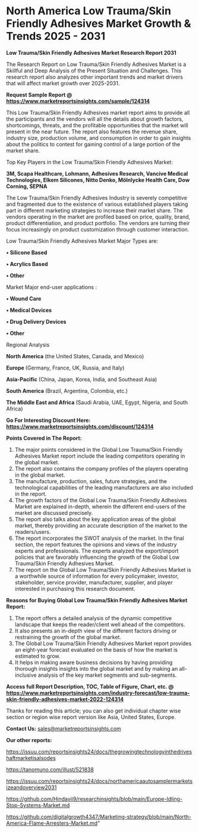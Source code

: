 # North America Low Trauma/Skin Friendly Adhesives Market Growth & Trends 2025 - 2031

<strong>Low Trauma/Skin Friendly Adhesives Market Research Report 2031</strong>

The Research Report on Low Trauma/Skin Friendly Adhesives Market is a Skillful and Deep Analysis of the Present Situation and Challenges. This research report also analyzes other important trends and market drivers that will affect market growth over 2025-2031.

<strong>Request Sample Report @ <a href=https://www.marketreportsinsights.com/sample/124314>https://www.marketreportsinsights.com/sample/124314</a></strong>

This Low Trauma/Skin Friendly Adhesives market report aims to provide all the participants and the vendors will all the details about growth factors, shortcomings, threats, and the profitable opportunities that the market will present in the near future. The report also features the revenue share, industry size, production volume, and consumption in order to gain insights about the politics to contest for gaining control of a large portion of the market share.

Top Key Players in the Low Trauma/Skin Friendly Adhesives Market:

<strong>3M, Scapa Healthcare, Lohmann, Adhesives Research, Vancive Medical Technologies, Elkem Silicones, Nitto Denko, Mölnlycke Health Care, Dow Corning, SEPNA</strong>

The Low Trauma/Skin Friendly Adhesives Industry is severely competitive and fragmented due to the existence of various established players taking part in different marketing strategies to increase their market share. The vendors operating in the market are profiled based on price, quality, brand, product differentiation, and product portfolio. The vendors are turning their focus increasingly on product customization through customer interaction.

Low Trauma/Skin Friendly Adhesives Market Major Types are:

<strong>• Silicone Based

• Acrylics Based

• Other</strong>

Market Major end-user applications :

<strong>• Wound Care

• Medical Devices

• Drug Delivery Devices

• Other</strong>

Regional Analysis

</u><strong><b>North America</b></strong> (the United States, Canada, and Mexico)

<strong><b>Europe </b></strong>(Germany, France, UK, Russia, and Italy)

<strong><b>Asia-Pacific</b></strong> (China, Japan, Korea, India, and Southeast Asia)

<strong><b>South America</b></strong> (Brazil, Argentina, Colombia, etc.)

<strong><b>The Middle East and Africa</b></strong> (Saudi Arabia, UAE, Egypt, Nigeria, and South Africa)

<strong>Go For Interesting Discount Here: <a href=https://www.marketreportsinsights.com/discount/124314>https://www.marketreportsinsights.com/discount/124314</a></strong>

<strong>Points Covered in The Report:</strong>
<ol>
  <li>The major points considered in the Global Low Trauma/Skin Friendly Adhesives Market report include the leading competitors operating in the global market.</li>
  <li>The report also contains the company profiles of the players operating in the global market.</li>
  <li>The manufacture, production, sales, future strategies, and the technological capabilities of the leading manufacturers are also included in the report.</li>
  <li>The growth factors of the Global Low Trauma/Skin Friendly Adhesives Market are explained in-depth, wherein the different end-users of the market are discussed precisely.</li>
  <li>The report also talks about the key application areas of the global market, thereby providing an accurate description of the market to the readers/users.</li>
  <li>The report incorporates the SWOT analysis of the market. In the final section, the report features the opinions and views of the industry experts and professionals. The experts analyzed the export/import policies that are favorably influencing the growth of the Global Low Trauma/Skin Friendly Adhesives Market.</li>
  <li>The report on the Global Low Trauma/Skin Friendly Adhesives Market is a worthwhile source of information for every policymaker, investor, stakeholder, service provider, manufacturer, supplier, and player interested in purchasing this research document.</li>
</ol>
<strong>Reasons for Buying Global Low Trauma/Skin Friendly Adhesives Market Report:</strong>

<ol>
  <li>The report offers a detailed analysis of the dynamic competitive landscape that keeps the reader/client well ahead of the competitors.</li>
  <li>It also presents an in-depth view of the different factors driving or restraining the growth of the global market.</li>
  <li>The Global Low Trauma/Skin Friendly Adhesives Market report provides an eight-year forecast evaluated on the basis of how the market is estimated to grow.</li>
  <li>It helps in making aware business decisions by having providing thorough insights insights into the global market and by making an all-inclusive analysis of the key market segments and sub-segments.</li>
</ol>
<strong>Access full Report Description, TOC, Table of Figure, Chart, etc. @ <a href=https://www.marketreportsinsights.com/industry-forecast/low-trauma-skin-friendly-adhesives-market-2022-124314>https://www.marketreportsinsights.com/industry-forecast/low-trauma-skin-friendly-adhesives-market-2022-124314</a></strong>


Thanks for reading this article; you can also get individual chapter wise section or region wise report version like Asia, United States, Europe.

<strong>Contact Us:</strong>
sales@marketreportsinsights.com

<strong>Our other reports:</strong>

<a href=https://issuu.com/reportsinsights24/docs/thegrowingtechnologyinthedriveshaftmarketisalsodes>https://issuu.com/reportsinsights24/docs/thegrowingtechnologyinthedriveshaftmarketisalsodes</a>

<a href=https://tanomuno.com/illust/521838>https://tanomuno.com/illust/521838</a>

<a href=https://issuu.com/reportsinsights24/docs/northamericaautosamplermarketsizeandoverview2031>https://issuu.com/reportsinsights24/docs/northamericaautosamplermarketsizeandoverview2031</a>

<a href=https://github.com/Hindavii9/researchinsights/blob/main/Europe-Idling-Stop-Systems-Market.md>https://github.com/Hindavii9/researchinsights/blob/main/Europe-Idling-Stop-Systems-Market.md</a>

<a href=https://github.com/digitalgrowth4347/Marketing-strategy/blob/main/North-America-Flame-Arresters-Market.md>https://github.com/digitalgrowth4347/Marketing-strategy/blob/main/North-America-Flame-Arresters-Market.md</a>"
